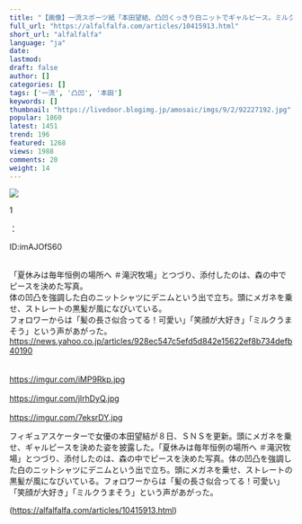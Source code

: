 ```yaml
---
title: "【画像】一流スポーツ紙「本田望結、凸凹くっきり白ニットでギャルピース。ミルクうまそう」 : アルファルファモザイク"
full_url: "https://alfalfalfa.com/articles/10415913.html"
short_url: "alfalfalfa"
language: "ja"
date: 
lastmod: 
draft: false
author: []
categories: []
tags: ['一流', '凸凹', '本田']
keywords: []
thumbnail: "https://livedoor.blogimg.jp/amosaic/imgs/9/2/92227192.jpg"
popular: 1860
latest: 1451
trend: 196
featured: 1268
views: 1988
comments: 20
weight: 14
---
```


![](https://livedoor.blogimg.jp/amosaic/imgs/9/2/92227192.jpg)

<div><p class='res_info'><p class='res_num'>1</p>：<p class='res_name'></p><p class='res_matome'><p class='res_id'>ID:imAJOfS60</p></p></p><br> 「夏休みは毎年恒例の場所へ ＃滝沢牧場」とつづり、添付したのは、森の中でピースを決めた写真。<br> 体の凹凸を強調した白のニットシャツにデニムという出で立ち。頭にメガネを乗せ、ストレートの黒髪が風になびいている。<br> フォロワーからは「髪の長さ似合ってる！可愛い」「笑顔が大好き」「ミルクうまそう」という声があがった。<br> <a href='https://news.yahoo.co.jp/articles/928ec547c5efd5d842e15622ef8b734defb40190' target='_blank' rel='nofollow'>https://news.yahoo.co.jp/articles/928ec547c5efd5d842e15622ef8b734defb40190</a><br> <br> <br><a href='https://imgur.com/iMP9Rkp.jpg' target='_blank' rel='nofollow'>https://imgur.com/iMP9Rkp.jpg</a><br> <br><a href='https://imgur.com/jlrhDyQ.jpg' target='_blank' rel='nofollow'>https://imgur.com/jlrhDyQ.jpg</a><br> <br><a href='https://imgur.com/7eksrDY.jpg' target='_blank' rel='nofollow'>https://imgur.com/7eksrDY.jpg</a><p>フィギュアスケーターで女優の本田望結が８日、ＳＮＳを更新。頭にメガネを乗せ、ギャルピースを決めた姿を披露した。「夏休みは毎年恒例の場所へ ＃滝沢牧場」とつづり、添付したのは、森の中でピースを決めた写真。体の凹凸を強調した白のニットシャツにデニムという出で立ち。頭にメガネを乗せ、ストレートの黒髪が風になびいている。フォロワーからは「髪の長さ似合ってる！可愛い」「笑顔が大好き」「ミルクうまそう」という声があがった。</p></div>

(https://alfalfalfa.com/articles/10415913.html)
